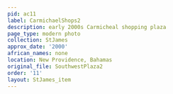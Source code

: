 ```yaml
---
pid: ac11
label: CarmichaelShops2
description: early 2000s Carmicheal shopping plaza
page_type: modern photo
collection: StJames
approx_date: '2000'
african_names: none
location: New Providence, Bahamas
original_file: SouthwestPlaza2
order: '11'
layout: StJames_item
---
```

